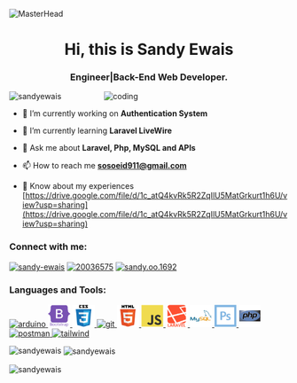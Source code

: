 ![MasterHead](https://indoanalytica.com/static/images/bannerr.gif)
<h1 align="center">Hi, this is Sandy Ewais</h1>
<h3 align="center">Engineer|Back-End Web Developer.</h3>
<img align="right" alt="coding" width="333" src="https://res.cloudinary.com/practicaldev/image/fetch/s--2bZIjPGC--/c_limit%2Cf_auto%2Cfl_progressive%2Cq_66%2Cw_880/https://dev-to-uploads.s3.amazonaws.com/i/d4tvukbt5mra37cvwklk.gif">

<p align="left"> <img src="https://komarev.com/ghpvc/?username=sandyewais&label=Profile%20views&color=0e75b6&style=flat" alt="sandyewais" /> </p>

- 🔭 I’m currently working on **Authentication System**

- 🌱 I’m currently learning **Laravel LiveWire**

- 💬 Ask me about **Laravel, Php, MySQL and APIs**

- 📫 How to reach me **sosoeid911@gmail.com**

- 📄 Know about my experiences [https://drive.google.com/file/d/1c_atQ4kvRk5R2ZqIlU5MatGrkurt1h6U/view?usp=sharing](https://drive.google.com/file/d/1c_atQ4kvRk5R2ZqIlU5MatGrkurt1h6U/view?usp=sharing)

<h3 align="left">Connect with me:</h3>
<p align="left">
<a href="https://linkedin.com/in/sandy-ewais" target="blank"><img align="center" src="https://raw.githubusercontent.com/rahuldkjain/github-profile-readme-generator/master/src/images/icons/Social/linked-in-alt.svg" alt="sandy-ewais" height="30" width="40" /></a>
<a href="https://stackoverflow.com/users/20036575" target="blank"><img align="center" src="https://raw.githubusercontent.com/rahuldkjain/github-profile-readme-generator/master/src/images/icons/Social/stack-overflow.svg" alt="20036575" height="30" width="40" /></a>
<a href="https://fb.com/sandy.oo.1692" target="blank"><img align="center" src="https://raw.githubusercontent.com/rahuldkjain/github-profile-readme-generator/master/src/images/icons/Social/facebook.svg" alt="sandy.oo.1692" height="30" width="40" /></a>
</p>

<h3 align="left">Languages and Tools:</h3>
<p align="left"> <a href="https://www.arduino.cc/" target="_blank" rel="noreferrer"> <img src="https://cdn.worldvectorlogo.com/logos/arduino-1.svg" alt="arduino" width="40" height="40"/> </a> <a href="https://getbootstrap.com" target="_blank" rel="noreferrer"> <img src="https://raw.githubusercontent.com/devicons/devicon/master/icons/bootstrap/bootstrap-plain-wordmark.svg" alt="bootstrap" width="40" height="40"/> </a> <a href="https://www.w3schools.com/css/" target="_blank" rel="noreferrer"> <img src="https://raw.githubusercontent.com/devicons/devicon/master/icons/css3/css3-original-wordmark.svg" alt="css3" width="40" height="40"/> </a> <a href="https://git-scm.com/" target="_blank" rel="noreferrer"> <img src="https://www.vectorlogo.zone/logos/git-scm/git-scm-icon.svg" alt="git" width="40" height="40"/> </a> <a href="https://www.w3.org/html/" target="_blank" rel="noreferrer"> <img src="https://raw.githubusercontent.com/devicons/devicon/master/icons/html5/html5-original-wordmark.svg" alt="html5" width="40" height="40"/> </a> <a href="https://developer.mozilla.org/en-US/docs/Web/JavaScript" target="_blank" rel="noreferrer"> <img src="https://raw.githubusercontent.com/devicons/devicon/master/icons/javascript/javascript-original.svg" alt="javascript" width="40" height="40"/> </a> <a href="https://laravel.com/" target="_blank" rel="noreferrer"> <img src="https://raw.githubusercontent.com/devicons/devicon/master/icons/laravel/laravel-plain-wordmark.svg" alt="laravel" width="40" height="40"/> </a> <a href="https://www.mysql.com/" target="_blank" rel="noreferrer"> <img src="https://raw.githubusercontent.com/devicons/devicon/master/icons/mysql/mysql-original-wordmark.svg" alt="mysql" width="40" height="40"/> </a> <a href="https://www.photoshop.com/en" target="_blank" rel="noreferrer"> <img src="https://raw.githubusercontent.com/devicons/devicon/master/icons/photoshop/photoshop-line.svg" alt="photoshop" width="40" height="40"/> </a> <a href="https://www.php.net" target="_blank" rel="noreferrer"> <img src="https://raw.githubusercontent.com/devicons/devicon/master/icons/php/php-original.svg" alt="php" width="40" height="40"/> </a> <a href="https://postman.com" target="_blank" rel="noreferrer"> <img src="https://www.vectorlogo.zone/logos/getpostman/getpostman-icon.svg" alt="postman" width="40" height="40"/> </a> <a href="https://tailwindcss.com/" target="_blank" rel="noreferrer"> <img src="https://www.vectorlogo.zone/logos/tailwindcss/tailwindcss-icon.svg" alt="tailwind" width="40" height="40"/> </a> </p>

<p><img align="left" src="https://github-readme-stats.vercel.app/api/top-langs?username=sandyewais&show_icons=true&locale=en&layout=compact" alt="sandyewais" /></p>

<p>&nbsp;<img align="center" src="https://github-readme-stats.vercel.app/api?username=sandyewais&show_icons=true&locale=en" alt="sandyewais" /></p>

<p><img align="center" src="https://github-readme-streak-stats.herokuapp.com/?user=sandyewais&" alt="sandyewais" /></p>
